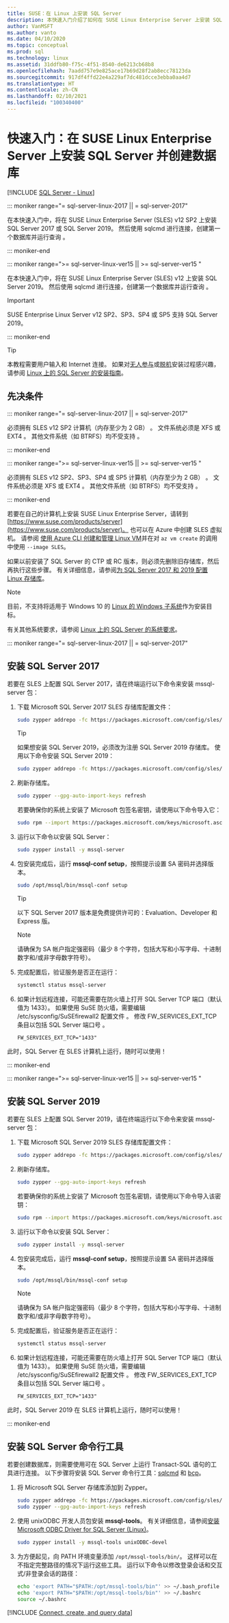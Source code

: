 ```yaml
---
title: SUSE：在 Linux 上安装 SQL Server
description: 本快速入门介绍了如何在 SUSE Linux Enterprise Server 上安装 SQL Server 2017 或 SQL Server 2019，然后使用 sqlcmd 创建和查询数据库。
author: VanMSFT
ms.author: vanto
ms.date: 04/10/2020
ms.topic: conceptual
ms.prod: sql
ms.technology: linux
ms.assetid: 31ddfb80-f75c-4f51-8540-de6213cb68b8
ms.openlocfilehash: 7aadd757e9e825ace17b69d28f2ab8ecc78123da
ms.sourcegitcommit: 917df4ffd22e4a229af7dc481dcce3ebba0aa4d7
ms.translationtype: HT
ms.contentlocale: zh-CN
ms.lasthandoff: 02/10/2021
ms.locfileid: "100340400"
---
```

# <a name="quickstart-install-sql-server-and-create-a-database-on-suse-linux-enterprise-server"></a>快速入门：在 SUSE Linux Enterprise Server 上安装 SQL Server 并创建数据库

[!INCLUDE [SQL Server - Linux](../includes/applies-to-version/sql-linux.md)]

<!--SQL Server 2017 on Linux-->
::: moniker range="= sql-server-linux-2017 || = sql-server-2017"

在本快速入门中，将在 SUSE Linux Enterprise Server (SLES) v12 SP2 上安装 SQL Server 2017 或 SQL Server 2019。 然后使用 sqlcmd 进行连接，创建第一个数据库并运行查询  。

::: moniker-end
<!--SQL Server 2019 on Linux-->
::: moniker range=">= sql-server-linux-ver15 || >= sql-server-ver15 "

在本快速入门中，将在 SUSE Linux Enterprise Server (SLES) v12 上安装 SQL Server 2019。 然后使用 sqlcmd 进行连接，创建第一个数据库并运行查询  。

> [!IMPORTANT]
> SUSE Enterprise Linux Server v12 SP2、SP3、SP4 或 SP5 支持 SQL Server 2019。

::: moniker-end

> [!TIP]
> 本教程需要用户输入和 Internet 连接。 如果对[无人参与](sql-server-linux-setup.md#unattended)或[脱机](sql-server-linux-setup.md#offline)安装过程感兴趣，请参阅 [Linux 上的 SQL Server 的安装指南](sql-server-linux-setup.md)。

## <a name="prerequisites"></a>先决条件

<!--SQL Server 2017 on Linux-->
::: moniker range="= sql-server-linux-2017 || = sql-server-2017"

必须拥有 SLES v12 SP2 计算机（内存至少为 2 GB）  。 文件系统必须是 XFS 或 EXT4   。 其他文件系统（如 BTRFS）均不受支持  。

::: moniker-end

<!--SQL Server 2019 on Linux-->
::: moniker range=">= sql-server-linux-ver15 || >= sql-server-ver15 "

必须拥有 SLES v12 SP2、SP3、SP4 或 SP5 计算机（内存至少为 2 GB）  。 文件系统必须是 XFS 或 EXT4   。 其他文件系统（如 BTRFS）均不受支持  。

::: moniker-end

若要在自己的计算机上安装 SUSE Linux Enterprise Server，请转到[https://www.suse.com/products/server](https://www.suse.com/products/server)。 也可以在 Azure 中创建 SLES 虚拟机。 请参阅 [使用 Azure CLI 创建和管理 Linux VM](/azure/virtual-machines/linux/tutorial-manage-vm)并在对 `az vm create` 的调用中使用 `--image SLES`。

如果以前安装了 SQL Server 的 CTP 或 RC 版本，则必须先删除旧存储库，然后再执行这些步骤。 有关详细信息，请参阅[为 SQL Server 2017 和 2019 配置 Linux 存储库](sql-server-linux-change-repo.md)。

> [!NOTE]
> 目前，不支持将适用于 Windows 10 的 [Linux 的 Windows 子系统](/windows/wsl/about)作为安装目标。

有关其他系统要求，请参阅 [Linux 上的 SQL Server 的系统要求](sql-server-linux-setup.md#system)。

<!--SQL Server 2017 on Linux-->
::: moniker range="= sql-server-linux-2017 || = sql-server-2017"

## <a name="install-sql-server-2017"></a><a id="install"></a>安装 SQL Server 2017

若要在 SLES 上配置 SQL Server 2017，请在终端运行以下命令来安装 mssql-server 包：

1. 下载 Microsoft SQL Server 2017 SLES 存储库配置文件：

   ```bash
   sudo zypper addrepo -fc https://packages.microsoft.com/config/sles/12/mssql-server-2017.repo
   ```

   > [!TIP]
   > 如果想安装 SQL Server 2019，必须改为注册 SQL Server 2019 存储库。 使用以下命令安装 SQL Server 2019：
   >
   > ```bash
   > sudo zypper addrepo -fc https://packages.microsoft.com/config/sles/12/mssql-server-2019.repo
   > ```

2. 刷新存储库。

   ```bash
   sudo zypper --gpg-auto-import-keys refresh 
   ```
   
   若要确保你的系统上安装了 Microsoft 包签名密钥，请使用以下命令导入它： 
   
   ```bash
   sudo rpm --import https://packages.microsoft.com/keys/microsoft.asc
   ```
   
3. 运行以下命令以安装 SQL Server：

   ```bash
   sudo zypper install -y mssql-server
   ```

4. 包安装完成后，运行 **mssql-conf setup**，按照提示设置 SA 密码并选择版本。

   ```bash
   sudo /opt/mssql/bin/mssql-conf setup
   ```

   > [!TIP]
   > 以下 SQL Server 2017 版本是免费提供许可的：Evaluation、Developer 和 Express 版。

   > [!NOTE]
   > 请确保为 SA 帐户指定强密码（最少 8 个字符，包括大写和小写字母、十进制数字和/或非字母数字符号）。

5. 完成配置后，验证服务是否正在运行：

   ```bash
   systemctl status mssql-server
   ```

6. 如果计划远程连接，可能还需要在防火墙上打开 SQL Server TCP 端口（默认值为 1433）。 如果使用 SuSE 防火墙，需要编辑 /etc/sysconfig/SuSEfirewall2 配置文件  。 修改 FW_SERVICES_EXT_TCP 条目以包括 SQL Server 端口号  。

   ```
   FW_SERVICES_EXT_TCP="1433"
   ```

此时，SQL Server 在 SLES 计算机上运行，随时可以使用！

::: moniker-end
<!--SQL Server 2019 on Linux-->
::: moniker range=">= sql-server-linux-ver15 || >= sql-server-ver15 "

## <a name="install-sql-server-2019"></a><a id="install"></a>安装 SQL Server 2019

若要在 SLES 上配置 SQL Server 2019，请在终端运行以下命令来安装 mssql-server 包：

1. 下载 Microsoft SQL Server 2019 SLES 存储库配置文件：

   ```bash
   sudo zypper addrepo -fc https://packages.microsoft.com/config/sles/12/mssql-server-2019.repo
   ```

2. 刷新存储库。

   ```bash
   sudo zypper --gpg-auto-import-keys refresh 
   ```

   若要确保你的系统上安装了 Microsoft 包签名密钥，请使用以下命令导入该密钥： 

   ```bash
   sudo rpm --import https://packages.microsoft.com/keys/microsoft.asc
   ```
   
3. 运行以下命令以安装 SQL Server：

   ```bash
   sudo zypper install -y mssql-server
   ```

4. 包安装完成后，运行 **mssql-conf setup**，按照提示设置 SA 密码并选择版本。

   ```bash
   sudo /opt/mssql/bin/mssql-conf setup
   ```

   > [!NOTE]
   > 请确保为 SA 帐户指定强密码（最少 8 个字符，包括大写和小写字母、十进制数字和/或非字母数字符号）。

5. 完成配置后，验证服务是否正在运行：

   ```bash
   systemctl status mssql-server
   ```

6. 如果计划远程连接，可能还需要在防火墙上打开 SQL Server TCP 端口（默认值为 1433）。 如果使用 SuSE 防火墙，需要编辑 /etc/sysconfig/SuSEfirewall2 配置文件  。 修改 FW_SERVICES_EXT_TCP 条目以包括 SQL Server 端口号  。

   ```
   FW_SERVICES_EXT_TCP="1433"
   ```

此时，SQL Server 2019 在 SLES 计算机上运行，随时可以使用！

::: moniker-end


## <a name="install-the-sql-server-command-line-tools"></a><a id="tools"></a>安装 SQL Server 命令行工具

若要创建数据库，则需要使用可在 SQL Server 上运行 Transact-SQL 语句的工具进行连接。 以下步骤将安装 SQL Server 命令行工具：[sqlcmd](../tools/sqlcmd-utility.md) 和 [bcp](../tools/bcp-utility.md)。

1. 将 Microsoft SQL Server 存储库添加到 Zypper。

   ```bash
   sudo zypper addrepo -fc https://packages.microsoft.com/config/sles/12/prod.repo 
   sudo zypper --gpg-auto-import-keys refresh
   ```

1. 使用 unixODBC 开发人员包安装 **mssql-tools**。 有关详细信息，请参阅[安装 Microsoft ODBC Driver for SQL Server (Linux)](../connect/odbc/linux-mac/installing-the-microsoft-odbc-driver-for-sql-server.md)。

   ```bash
   sudo zypper install -y mssql-tools unixODBC-devel
   ```

1. 为方便起见，向 PATH 环境变量添加 `/opt/mssql-tools/bin/`。 这样可以在不指定完整路径的情况下运行这些工具。 运行以下命令以修改登录会话和交互式/非登录会话的路径：

   ```bash
   echo 'export PATH="$PATH:/opt/mssql-tools/bin"' >> ~/.bash_profile
   echo 'export PATH="$PATH:/opt/mssql-tools/bin"' >> ~/.bashrc
   source ~/.bashrc
   ```

[!INCLUDE [Connect, create, and query data](../includes/sql-linux-quickstart-connect-query.md)]